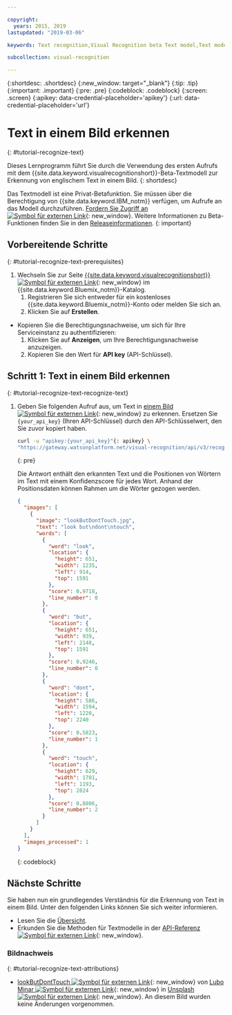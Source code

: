 ```yaml
---

copyright:
  years: 2015, 2019
lastupdated: "2019-03-06"

keywords: Text recognition,Visual Recognition beta Text model,Text model,recognize text

subcollection: visual-recognition

---
```


{:shortdesc: .shortdesc}
{:new_window: target="_blank"}
{:tip: .tip}
{:important: .important}
{:pre: .pre}
{:codeblock: .codeblock}
{:screen: .screen}
{:apikey: data-credential-placeholder='apikey'}
{:url: data-credential-placeholder='url'}

# Text in einem Bild erkennen
{: #tutorial-recognize-text}

Dieses Lernprogramm führt Sie durch die Verwendung des ersten Aufrufs mit dem {{site.data.keyword.visualrecognitionshort}}-Beta-Textmodell zur Erkennung von englischem Text in einem Bild.
{: shortdesc}

Das Textmodell ist eine Privat-Betafunktion. Sie müssen über die Berechtigung von {{site.data.keyword.IBM_notm}} verfügen, um Aufrufe an das Modell durchzuführen. [Fordern Sie Zugriff an ![Symbol für externen Link](../../icons/launch-glyph.svg "Symbol für externen Link")](https://datasciencex.typeform.com/to/nU6efl){: new_window}. Weitere Informationen zu Beta-Funktionen finden Sie in den [Releaseinformationen](/docs/services/visual-recognition?topic=visual-recognition-release-notes#beta).
{: important}

## Vorbereitende Schritte
{: #tutorial-recognize-text-prerequisites}

1.  Wechseln Sie zur Seite [{{site.data.keyword.visualrecognitionshort}} ![Symbol für externen Link](../../icons/launch-glyph.svg "Symbol für externen Link")](https://{DomainName}/catalog/services/visual-recognition){: new_window} im {{site.data.keyword.Bluemix_notm}}-Katalog.
    1.  Registrieren Sie sich entweder für ein kostenloses {{site.data.keyword.Bluemix_notm}}-Konto oder melden Sie sich an.
    1.  Klicken Sie auf **Erstellen**.
- Kopieren Sie die Berechtigungsnachweise, um sich für Ihre Serviceinstanz zu authentifizieren:
    1.  Klicken Sie auf **Anzeigen**, um Ihre Berechtigungsnachweise anzuzeigen.
    1.  Kopieren Sie den Wert für **API key** (API-Schlüssel).

## Schritt 1: Text in einem Bild erkennen
{: #tutorial-recognize-text-recognize-text}

1.  Geben Sie folgenden Aufruf aus, um Text in [einem Bild ![Symbol für externen Link](../../icons/launch-glyph.svg "Symbol für externen Link")](https://watson-developer-cloud.github.io/doc-tutorial-downloads/visual-recognition/lookButDontTouch.jpg){: new_window} zu erkennen. Ersetzen Sie `{your_api_key}` (Ihren API-Schlüssel) durch den API-Schlüsselwert, den Sie zuvor kopiert haben.

    ```bash
    curl -u "apikey:{your_api_key}"{: apikey} \
    "https://gateway.watsonplatform.net/visual-recognition/api/v3/recognize_text?url=https://watson-developer-cloud.github.io/doc-tutorial-downloads/visual-recognition/lookButDontTouch.jpg&version=2018-03-19"
    ```
    {: pre}

    Die Antwort enthält den erkannten Text und die Positionen von Wörtern im Text mit einem Konfidenzscore für jedes Wort. Anhand der Positionsdaten können Rahmen um die Wörter gezogen werden.

    ```json
    {
      "images": [
        {
          "image": "lookButDontTouch.jpg",
          "text": "look but\ndont\ntouch",
          "words": [
            {
              "word": "look",
              "location": {
                "height": 651,
                "width": 1235,
                "left": 914,
                "top": 1591
              },
              "score": 0.9718,
              "line_number": 0
            },
            {
              "word": "but",
              "location": {
                "height": 651,
                "width": 939,
                "left": 2148,
                "top": 1591
              },
              "score": 0.9246,
              "line_number": 0
            },
            {
              "word": "dont",
              "location": {
                "height": 586,
                "width": 1594,
                "left": 1220,
                "top": 2240
              },
              "score": 0.5823,
              "line_number": 1
            },
            {
              "word": "touch",
              "location": {
                "height": 629,
                "width": 1701,
                "left": 1193,
                "top": 2824
              },
              "score": 0.8806,
              "line_number": 2
            }
          ]
        }
      ],
      "images_processed": 1
    }
    ```
    {: codeblock}

## Nächste Schritte

Sie haben nun ein grundlegendes Verständnis für die Erkennung von Text in einem Bild. Unter den folgenden Links können Sie sich weiter informieren.

- Lesen Sie die [Übersicht](/docs/services/visual-recognition?topic=visual-recognition-text-recognition-in-natural-scenes-beta-#text-recognition-in-natural-scenes-beta-).
- Erkunden Sie die Methoden für Textmodelle in der [API-Referenz![Symbol für externen Link](../../icons/launch-glyph.svg "Symbol für externen Link")](https://{DomainName}/apidocs/visual-recognition/visual-recognition-v3-text#recognize-text-in-an-image-get-beta){: new_window}.

### Bildnachweis
{: #tutorial-recognize-text-attributions}

- [lookButDontTouch ![Symbol für externen Link](../../icons/launch-glyph.svg "Symbol für externen Link")](https://unsplash.com/photos/WrvDSkS2yu4?utm_source=unsplash&utm_medium=referral&utm_content=creditCopyText){: new_window} von [Lubo Minar ![Symbol für externen Link](../../icons/launch-glyph.svg "Symbol für externen Link")](https://unsplash.com/@bubo){: new_window} in [Unsplash ![Symbol für externen Link](../../icons/launch-glyph.svg "Symbol für externen Link")](https://unsplash.com/?utm_source=unsplash&utm_medium=referral&utm_content=creditCopyText){: new_window}. An diesem Bild wurden keine Änderungen vorgenommen.
